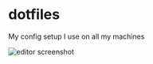 # dotfiles
My config setup I use on all my machines

![editor screenshot](../images/work-example.png)
